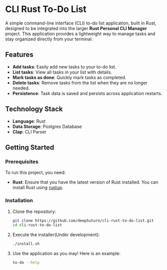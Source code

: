 # CLI Rust To-Do List

A simple command-line interface (CLI) to-do list application, built in Rust, designed to be integrated into the larger **Rust Personal CLI Manager** project. This application provides a lightweight way to manage tasks and stay organized directly from your terminal.

## Features

- **Add tasks**: Easily add new tasks to your to-do list.
- **List tasks**: View all tasks in your list with details.
- **Mark tasks as done**: Quickly mark tasks as completed.
- **Delete tasks**: Remove tasks from the list when they are no longer needed.
- **Persistence**: Task data is saved and persists across application restarts.

## Technology Stack

- **Language**: Rust
- **Data Storage**: Postgres Database
- **Clap**: CLI Parser

## Getting Started

### Prerequisites

To run this project, you need:

- **Rust**: Ensure that you have the latest version of Rust installed. You can install Rust using [rustup](https://rustup.rs/).

### Installation

1. Clone the repository:

   ```bash
   git clone https://github.com/deepSuturn/cli-rust-to-do-list.git
   cd cli-rust-to-do-list
2. Execute the installer(Under development):
   ```bash
   ./install.sh
3. Use the application as you may! Here is an example:
   ```bash
   to-do --help

